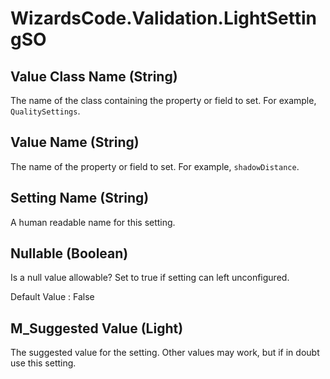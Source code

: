 # WizardsCode.Validation.LightSettingSO

## Value Class Name (String)

The name of the class containing the property or field to set. For example, `QualitySettings`.


## Value Name (String)

The name of the property or field to set. For example, `shadowDistance`.


## Setting Name (String)

A human readable name for this setting.


## Nullable (Boolean)

Is a null value allowable? Set to true if setting can left unconfigured.

Default Value     : False


## M_Suggested Value (Light)

The suggested value for the setting. Other values may work, but if in doubt use this setting.

